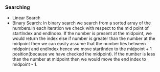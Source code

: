 ### Searching

* Linear Search
* Binary Search: 
In binary search we search from a sorted array of the numbers.In each iteration we check with respect to the mid point of startIndex and endIndex. If the number is present at the midpoint, we would return the index else if number is greater than the number at the midpoint then we can easily assume that the number lies between midpoint and endIndex hence we move startIndex to the midpoint + 1 position(because we have checked the midpoint). If the number is less than the number at midpoint then we would move the end index to midpoint - 1.
